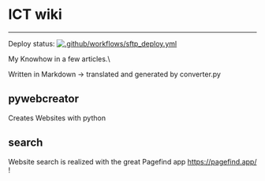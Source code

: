 # ICT wiki
***

Deploy status: [![.github/workflows/sftp_deploy.yml](https://github.com/mikch06/ict-wiki/actions/workflows/sftp_deploy.yml/badge.svg)](https://github.com/mikch06/ict-wiki/actions/workflows/sftp_deploy.yml)

My Knowhow in a few articles.\

Written in Markdown -> translated and generated by converter.py

## pywebcreator
Creates Websites with python

## search

Website search is realized with the great Pagefind app https://pagefind.app/ !
